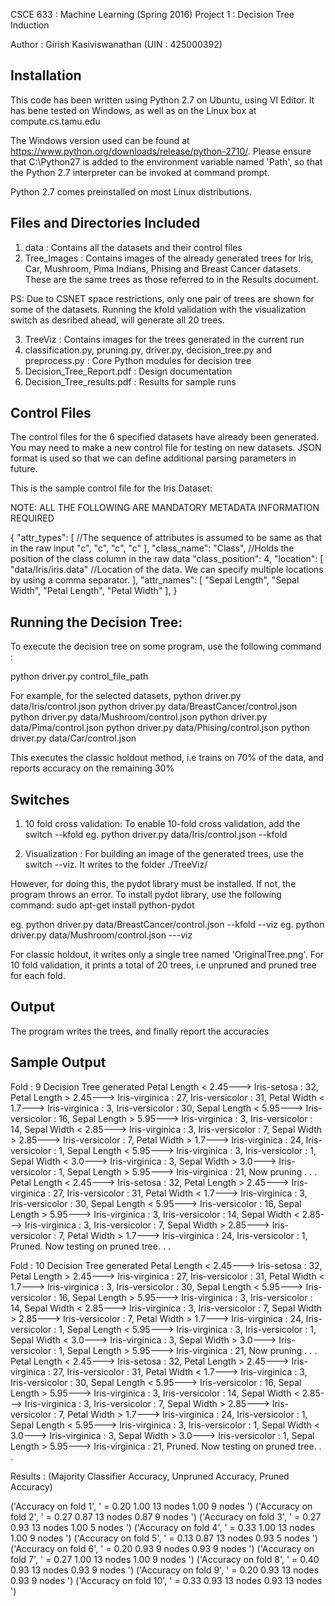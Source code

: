 CSCE 633 : Machine Learning (Spring 2016)
Project 1 : Decision Tree Induction


Author : Girish Kasiviswanathan (UIN : 425000392)


Installation
------------
This code has been written using Python 2.7 on Ubuntu, using VI Editor. It has bene tested on Windows, as well as on the Linux box at compute.cs.tamu.edu

The Windows version used can be found at https://www.python.org/downloads/release/python-2710/. Please ensure that C:\Python27 is added to the environment variable named 'Path', so that the Python 2.7 interpreter can be invoked at command prompt.

Python 2.7 comes preinstalled on most Linux distributions. 


Files and Directories Included
------------------------------
1. data : Contains all the datasets and their control files
2. Tree_Images : Contains images of the already generated trees for Iris, Car, Mushroom, Pima Indians, Phising and Breast Cancer datasets. These are the same trees as those referred to in the Results document.

PS: Due to CSNET space restrictions, only one pair of trees are shown for some of the datasets. Running the kfold validation with the visualization switch as desribed ahead, will generate all 20 trees.

3. TreeViz : Contains images for the trees generated in the current run
4. classification.py, pruning.py, driver.py, decision_tree.py and preprocess.py  : Core Python modules for decision tree
5. Decision_Tree_Report.pdf : Design documentation
6. Decision_Tree_results.pdf : Results for sample runs 


Control Files
-------------

The control files for the 6 specified datasets have already been generated. You may need to make a new control file for testing on new datasets. JSON format is used so that we can define additional parsing parameters in future. 


This is the sample control file for the Iris Dataset: 

NOTE: ALL THE FOLLOWING ARE MANDATORY METADATA INFORMATION REQUIRED

{
 "attr_types": [   //The sequence of attributes is assumed to be same as that in the raw input
  "c", 
  "c", 
  "c", 
  "c"
 ], 
 "class_name": "Class",  //Holds the position of the class column in the raw data
 "class_position": 4, 
 "location": [
  "data/Iris/iris.data" //Location of the data. We can specify multiple locations by using a comma separator.
 ], 
 "attr_names": [
  "Sepal Length", 
  "Sepal Width", 
  "Petal Length", 
  "Petal Width"
 ], 
}



Running the Decision Tree:
---------------------------
To execute the decision tree on some program, use the following command : 

python driver.py control_file_path

For example, for the selected datasets,
python driver.py data/Iris/control.json
python driver.py data/BreastCancer/control.json
python driver.py data/Mushroom/control.json
python driver.py data/Pima/control.json
python driver.py data/Phising/control.json
python driver.py data/Car/control.json

This executes the classic holdout method, i.e trains on 70% of the data, and reports accuracy on the remaining 30%


Switches
---------
1. 10 fold cross validation:  To enable 10-fold cross validation, add the switch --kfold 
eg.  python driver.py data/Iris/control.json --kfold

2. Visualization : For building an image of the generated trees, use the switch --viz. It writes to the folder ./TreeViz/

However, for doing this, the pydot library must be installed. If not, the program throws an error. 
To install pydot library, use the following command:
sudo apt-get install python-pydot

eg. python driver.py data/BreastCancer/control.json --kfold --viz
eg. python driver.py data/Mushroom/control.json ---viz


For classic holdout, it writes only a single tree named 'OriginalTree.png'.  For 10 fold validation, it prints a total of 20 trees, i.e unpruned and pruned tree for each fold.


Output
-------
The program writes the trees, and finally report the accuracies


Sample Output
-------------
Fold : 9
Decision Tree generated
Petal Length < 2.45---> Iris-setosa : 32, 
Petal Length > 2.45---> Iris-virginica : 27, Iris-versicolor : 31, 
   Petal Width < 1.7---> Iris-virginica : 3, Iris-versicolor : 30, 
      Sepal Length < 5.95---> Iris-versicolor : 16, 
      Sepal Length > 5.95---> Iris-virginica : 3, Iris-versicolor : 14, 
         Sepal Width < 2.85---> Iris-virginica : 3, Iris-versicolor : 7, 
         Sepal Width > 2.85---> Iris-versicolor : 7, 
   Petal Width > 1.7---> Iris-virginica : 24, Iris-versicolor : 1, 
      Sepal Length < 5.95---> Iris-virginica : 3, Iris-versicolor : 1, 
         Sepal Width < 3.0---> Iris-virginica : 3, 
         Sepal Width > 3.0---> Iris-versicolor : 1, 
      Sepal Length > 5.95---> Iris-virginica : 21, 
Now pruning . . .
Petal Length < 2.45---> Iris-setosa : 32, 
Petal Length > 2.45---> Iris-virginica : 27, Iris-versicolor : 31, 
   Petal Width < 1.7---> Iris-virginica : 3, Iris-versicolor : 30, 
      Sepal Length < 5.95---> Iris-versicolor : 16, 
      Sepal Length > 5.95---> Iris-virginica : 3, Iris-versicolor : 14, 
         Sepal Width < 2.85---> Iris-virginica : 3, Iris-versicolor : 7, 
         Sepal Width > 2.85---> Iris-versicolor : 7, 
   Petal Width > 1.7---> Iris-virginica : 24, Iris-versicolor : 1, 
Pruned. Now testing on pruned tree. . .


Fold : 10
Decision Tree generated
Petal Length < 2.45---> Iris-setosa : 32, 
Petal Length > 2.45---> Iris-virginica : 27, Iris-versicolor : 31, 
   Petal Width < 1.7---> Iris-virginica : 3, Iris-versicolor : 30, 
      Sepal Length < 5.95---> Iris-versicolor : 16, 
      Sepal Length > 5.95---> Iris-virginica : 3, Iris-versicolor : 14, 
         Sepal Width < 2.85---> Iris-virginica : 3, Iris-versicolor : 7, 
         Sepal Width > 2.85---> Iris-versicolor : 7, 
   Petal Width > 1.7---> Iris-virginica : 24, Iris-versicolor : 1, 
      Sepal Length < 5.95---> Iris-virginica : 3, Iris-versicolor : 1, 
         Sepal Width < 3.0---> Iris-virginica : 3, 
         Sepal Width > 3.0---> Iris-versicolor : 1, 
      Sepal Length > 5.95---> Iris-virginica : 21, 
Now pruning . . .
Petal Length < 2.45---> Iris-setosa : 32, 
Petal Length > 2.45---> Iris-virginica : 27, Iris-versicolor : 31, 
   Petal Width < 1.7---> Iris-virginica : 3, Iris-versicolor : 30, 
      Sepal Length < 5.95---> Iris-versicolor : 16, 
      Sepal Length > 5.95---> Iris-virginica : 3, Iris-versicolor : 14, 
         Sepal Width < 2.85---> Iris-virginica : 3, Iris-versicolor : 7, 
         Sepal Width > 2.85---> Iris-versicolor : 7, 
   Petal Width > 1.7---> Iris-virginica : 24, Iris-versicolor : 1, 
      Sepal Length < 5.95---> Iris-virginica : 3, Iris-versicolor : 1, 
         Sepal Width < 3.0---> Iris-virginica : 3, 
         Sepal Width > 3.0---> Iris-versicolor : 1, 
      Sepal Length > 5.95---> Iris-virginica : 21, 
Pruned. Now testing on pruned tree. . .


Results : (Majority Classifier Accuracy, Unpruned Accuracy, Pruned Accuracy)


('Accuracy  on fold 1', ' =   0.20                  1.00    13 nodes                1.00    9 nodes ')
('Accuracy  on fold 2', ' =   0.27                  0.87    13 nodes                0.87    9 nodes ')
('Accuracy  on fold 3', ' =   0.27                  0.93    13 nodes                1.00    5 nodes ')
('Accuracy  on fold 4', ' =   0.33                  1.00    13 nodes                1.00    9 nodes ')
('Accuracy  on fold 5', ' =   0.13                  0.87    13 nodes                0.93    5 nodes ')
('Accuracy  on fold 6', ' =   0.20                  0.93    9 nodes                0.93    9 nodes ')
('Accuracy  on fold 7', ' =   0.27                  1.00    13 nodes                1.00    9 nodes ')
('Accuracy  on fold 8', ' =   0.40                  0.93    13 nodes                0.93    9 nodes ')
('Accuracy  on fold 9', ' =   0.20                  0.93    13 nodes                0.93    9 nodes ')
('Accuracy  on fold 10', ' =   0.33                  0.93    13 nodes                0.93    13 nodes ')





